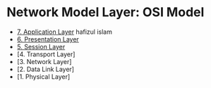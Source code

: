 
# Network Model Layer: OSI Model
- [7. Application Layer](#introduction)
  hafizul islam
- [6. Presentation Layer](#available-methods)
- [5. Session Layer](#custom-collections)
- [4. Transport Layer]
- [3. Network Layer]
- [2. Data Link Layer]
- [1. Physical Layer]
